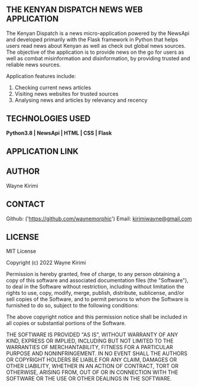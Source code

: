 ## THE KENYAN DISPATCH NEWS WEB APPLICATION
The Kenyan Dispatch is a news micro-application powered by the NewsApi and developed primarily 
with the Flask framework in Python that helps users read news about Kenyan as well as check out global news sources.
The objective of the application is to provide news on the go for users as well as 
combat misinformation and disinformation, by providing trusted and reliable news sources.

Application features include:
1. Checking current news articles
2. Visiting news websites for trusted sources
3. Analysing news and articles by relevancy and recency

## TECHNOLOGIES USED
**Python3.8 | NewsApi | HTML | CSS | Flask**

## APPLICATION LINK

## AUTHOR
Wayne Kirimi

## CONTACT
Github: ('https://github.com/waynemorphic')
Email: kirimiwayne@gmail.com

## LICENSE
MIT License

Copyright (c) 2022 Wayne Kirimi

Permission is hereby granted, free of charge, to any person obtaining a copy
of this software and associated documentation files (the "Software"), to deal
in the Software without restriction, including without limitation the rights
to use, copy, modify, merge, publish, distribute, sublicense, and/or sell
copies of the Software, and to permit persons to whom the Software is
furnished to do so, subject to the following conditions:

The above copyright notice and this permission notice shall be included in all
copies or substantial portions of the Software.

THE SOFTWARE IS PROVIDED "AS IS", WITHOUT WARRANTY OF ANY KIND, EXPRESS OR
IMPLIED, INCLUDING BUT NOT LIMITED TO THE WARRANTIES OF MERCHANTABILITY,
FITNESS FOR A PARTICULAR PURPOSE AND NONINFRINGEMENT. IN NO EVENT SHALL THE
AUTHORS OR COPYRIGHT HOLDERS BE LIABLE FOR ANY CLAIM, DAMAGES OR OTHER
LIABILITY, WHETHER IN AN ACTION OF CONTRACT, TORT OR OTHERWISE, ARISING FROM,
OUT OF OR IN CONNECTION WITH THE SOFTWARE OR THE USE OR OTHER DEALINGS IN THE
SOFTWARE.